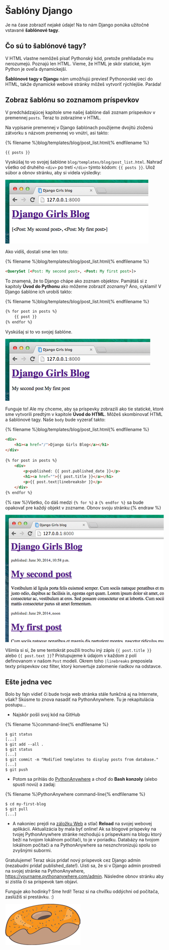 # Šablóny Django

Je na čase zobraziť nejaké údaje! Na to nám Django ponúka užitočné vstavané **šablónové tagy**.

## Čo sú to šablónové tagy?

V HTML vlastne nemôžeš písať Pythonský kód, pretože prehliadače mu nerozumejú. Poznajú len HTML. Vieme, že HTML je skôr statické, kým Python je oveľa dynamickejší.

**Šablónové tagy v Djangu** nám umožňujú previesť Pythonovské veci do HTML, takže dynamické webové stránky môžeš vytvoriť rýchlejšie. Paráda!

## Zobraz šablónu so zoznamom príspevkov

V predchádzajúcej kapitole sme našej šablóne dali zoznam príspevkov v premennej `posts`. Teraz to zobrazíme v HTML.

Na vypísanie premennej v Django šablónach použijeme dvojitú zloženú zátvorku s názvom premennej vo vnútri, asi takto:

{% filename %}blog/templates/blog/post_list.html{% endfilename %}

```html
{{ posts }}
```

Vyskúšaj to vo svojej šablóne `blog/templates/blog/post_list.html`. Nahraď všetko od druhého `<div>` po tretí `</div>` týmto kódom: `{{ posts }}`. Ulož súbor a obnov stránku, aby si videla výsledky:

![Obrázok 13.1](images/step1.png)

Ako vidíš, dostali sme len toto:

{% filename %}blog/templates/blog/post_list.html{% endfilename %}

```html
<QuerySet [<Post: My second post>, <Post: My first post>]>
```

To znamená, že to Django chápe ako zoznam objektov. Pamätáš si z kapitoly **Úvod do Pythonu** ako môžeme zobraziť zoznamy? Áno, cyklami! V Django šablóne ich urobíš takto:

{% filename %}blog/templates/blog/post_list.html{% endfilename %}

```html
{% for post in posts %}
    {{ post }}
{% endfor %}
```

Vyskúšaj si to vo svojej šablóne.

![Obrázok 13.2](images/step2.png)

Funguje to! Ale my chceme, aby sa príspevky zobrazili ako tie statické, ktoré sme vytvorili predtým v kapitole **Úvod do HTML**. Môžeš skombinovať HTML a šablónové tagy. Naše `body` bude vyzerať takto:

{% filename %}blog/templates/blog/post_list.html{% endfilename %}

```html
<div>
    <h1><a href="/">Django Girls Blog</a></h1>
</div>

{% for post in posts %}
    <div>
        <p>published: {{ post.published_date }}</p>
        <h1><a href="">{{ post.title }}</a></h1>
        <p>{{ post.text|linebreaksbr }}</p>
    </div>
{% endfor %}
```

{% raw %}Všetko, čo dáš medzi `{% for %}` a `{% endfor %}` sa bude opakovať pre každý objekt v zozname. Obnov svoju stránku:{% endraw %}

![Obrázok 13.3](images/step3.png)

Všimla si si, že sme tentokrát použili trochu iný zápis `{{ post.title }}` alebo `{{ post.text }}`? Pristupujeme k údajom v každom z polí definovanom v našom `Post` modeli. Okrem toho `|linebreaks` preposiela texty príspevkov cez filter, ktorý konvertuje zalomenie riadkov na odstavce.

## Ešte jedna vec

Bolo by fajn vidieť či bude tvoja web stránka stále funkčná aj na Internete, však? Skúsme to znova nasadiť na PythonAnywhere. Tu je rekapitulácia postupu…

* Najskôr pošli svoj kód na GitHub

{% filename %}command-line{% endfilename %}

    $ git status
    [...]
    $ git add --all .
    $ git status
    [...]
    $ git commit -m "Modified templates to display posts from database."
    [...]
    $ git push
    

* Potom sa prihlás do [PythonAnywhere](https://www.pythonanywhere.com/consoles/) a choď do **Bash konzoly** (alebo spusti novú) a zadaj:

{% filename %}PythonAnywhere command-line{% endfilename %}

    $ cd my-first-blog
    $ git pull
    [...]
    

* A nakoniec prejdi na [záložku Web](https://www.pythonanywhere.com/web_app_setup/) a stlač **Reload** na svojej webovej aplikácii. Aktualizácia by mala byť online! Ak sa blogové príspevky na tvojej PythonAnywhere stránke nezhodujú s príspevkami na blogu ktorý beží na tvojom lokálnom počítači, to je v poriadku. Databázy na tvojom lokálnom počítači a na PythonAnywhere sa nesznchronizujú spolu so zvyšnými subormi.

Gratulujeme! Teraz skús pridať nový príspevok cez Django admin (nezabudni pridať published_date!). Uisti sa, že si v Django admin prostredi na svojej stránke na PythonAnywhere, https://yourname.pythonanywhere.com/admin. Následne obnov stránku aby si zistila či sa príspevok tam objaví.

Funguje ako hodinky? Sme hrdí! Teraz si na chvíľku oddýchni od počítača, zaslúžiš si prestávku. :)

![Obrázok 13.4](images/donut.png)